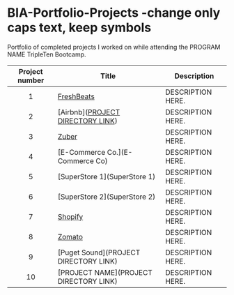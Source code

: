 # BIA-Portfolio-Projects -change only caps text, keep symbols
Portfolio of completed projects I worked on while attending the PROGRAM NAME TripleTen Bootcamp.

| Project number | Title | Description |
| :-----------: | ----------- |----------- |
| 1 | [FreshBeats](https://github.com/VanlyJackson0620/BIA-Portfolio-Projects/tree/main/FreshBeats) | DESCRIPTION HERE. |
| 2 | [Airbnb]([PROJECT DIRECTORY LINK](https://github.com/VanlyJackson0620/BIA-Portfolio-Projects/tree/main/Airbnb)) | DESCRIPTION HERE. |
| 3 | [Zuber](Zuber) | DESCRIPTION HERE. |
| 4 | [E-Commerce Co.](E-Commerce Co) | DESCRIPTION HERE. |
| 5 | [SuperStore 1](SuperStore 1) | DESCRIPTION HERE. |
| 6 | [SuperStore 2](SuperStore 2) | DESCRIPTION HERE. |
| 7 | [Shopify](Shopify) | DESCRIPTION HERE. |
| 8 | [Zomato](Zomato) | DESCRIPTION HERE. |
| 9 | [Puget Sound](PROJECT DIRECTORY LINK) | DESCRIPTION HERE. |
| 10| [PROJECT NAME](PROJECT DIRECTORY LINK) | DESCRIPTION HERE. |


